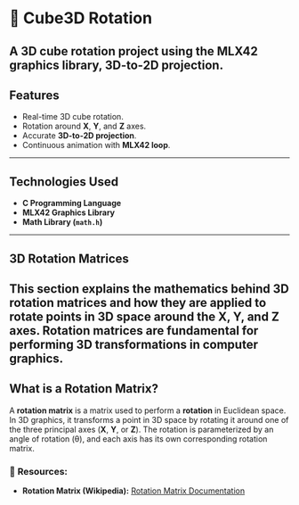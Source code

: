 # 🧊 Cube3D Rotation

A 3D cube rotation project using the **MLX42** graphics library, 3D-to-2D projection.
---

## **Features**
- Real-time 3D cube rotation.  
- Rotation around **X**, **Y**, and **Z** axes.  
- Accurate **3D-to-2D projection**.  
- Continuous animation with **MLX42 loop**.  

---

## **Technologies Used**
- **C Programming Language**  
- **MLX42 Graphics Library**  
- **Math Library (`math.h`)**  

---
## **3D Rotation Matrices**

This section explains the mathematics behind **3D rotation matrices** and how they are applied to rotate points in 3D space around the **X**, **Y**, and **Z** axes. Rotation matrices are fundamental for performing 3D transformations in computer graphics.
---

## **What is a Rotation Matrix?**

A **rotation matrix** is a matrix used to perform a **rotation** in Euclidean space. In 3D graphics, it transforms a point in 3D space by rotating it around one of the three principal axes (**X**, **Y**, or **Z**). The rotation is parameterized by an angle of rotation (θ), and each axis has its own corresponding rotation matrix.


### 📖 **Resources:**
- **Rotation Matrix (Wikipedia):** [Rotation Matrix Documentation](https://en.wikipedia.org/wiki/Rotation_matrix)


